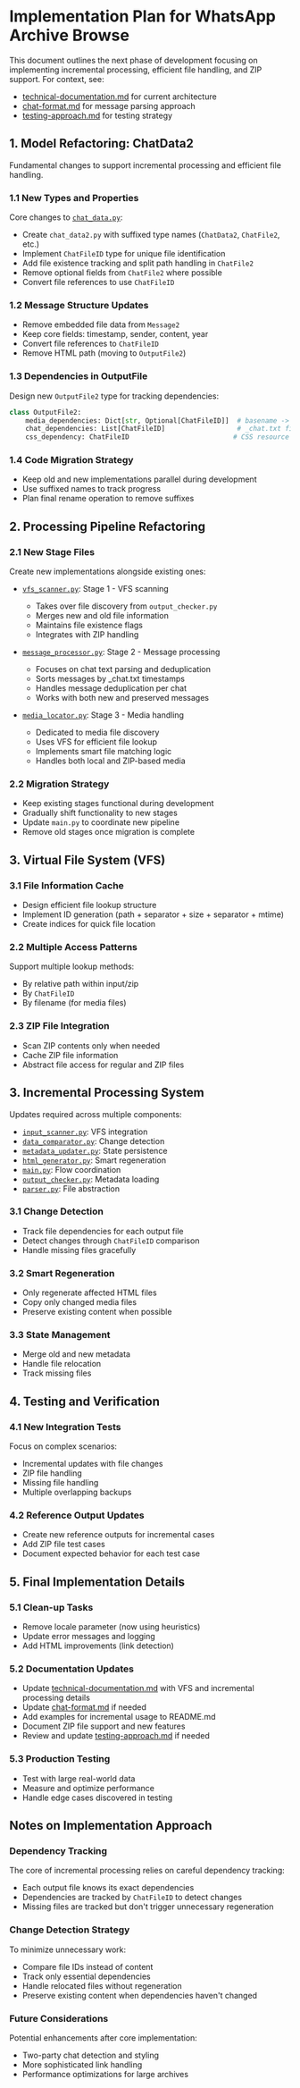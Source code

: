 # Implementation Plan for WhatsApp Archive Browse


This document outlines the next phase of development focusing on implementing incremental processing, efficient file handling, and ZIP support. For context, see:
- [technical-documentation.md](./technical-documentation.md) for current architecture
- [chat-format.md](./chat-format.md) for message parsing approach
- [testing-approach.md](./testing-approach.md) for testing strategy



## 1. Model Refactoring: ChatData2
Fundamental changes to support incremental processing and efficient file handling.

### 1.1 New Types and Properties
Core changes to [`chat_data.py`](../src/chat_data.py):
- Create `chat_data2.py` with suffixed type names (`ChatData2`, `ChatFile2`, etc.)
- Implement `ChatFileID` type for unique file identification
- Add file existence tracking and split path handling in `ChatFile2`
- Remove optional fields from `ChatFile2` where possible
- Convert file references to use `ChatFileID`

### 1.2 Message Structure Updates
- Remove embedded file data from `Message2`
- Keep core fields: timestamp, sender, content, year
- Convert file references to `ChatFileID`
- Remove HTML path (moving to `OutputFile2`)

### 1.3 Dependencies in OutputFile
Design new `OutputFile2` type for tracking dependencies:
```python
class OutputFile2:
    media_dependencies: Dict[str, Optional[ChatFileID]]  # basename -> ID
    chat_dependencies: List[ChatFileID]                  # _chat.txt files
    css_dependency: ChatFileID                          # CSS resource
```

### 1.4 Code Migration Strategy
- Keep old and new implementations parallel during development
- Use suffixed names to track progress
- Plan final rename operation to remove suffixes

## 2. Processing Pipeline Refactoring

### 2.1 New Stage Files
Create new implementations alongside existing ones:
- [`vfs_scanner.py`](../src/vfs_scanner.py): Stage 1 - VFS scanning
  - Takes over file discovery from `output_checker.py`
  - Merges new and old file information
  - Maintains file existence flags
  - Integrates with ZIP handling

- [`message_processor.py`](../src/message_processor.py): Stage 2 - Message processing
  - Focuses on chat text parsing and deduplication
  - Sorts messages by _chat.txt timestamps
  - Handles message deduplication per chat
  - Works with both new and preserved messages

- [`media_locator.py`](../src/media_locator.py): Stage 3 - Media handling
  - Dedicated to media file discovery
  - Uses VFS for efficient file lookup
  - Implements smart file matching logic
  - Handles both local and ZIP-based media

### 2.2 Migration Strategy
- Keep existing stages functional during development
- Gradually shift functionality to new stages
- Update `main.py` to coordinate new pipeline
- Remove old stages once migration is complete

## 3. Virtual File System (VFS)

### 3.1 File Information Cache
- Design efficient file lookup structure
- Implement ID generation (path + separator + size + separator + mtime)
- Create indices for quick file location

### 2.2 Multiple Access Patterns
Support multiple lookup methods:
- By relative path within input/zip
- By `ChatFileID`
- By filename (for media files)

### 2.3 ZIP File Integration
- Scan ZIP contents only when needed
- Cache ZIP file information
- Abstract file access for regular and ZIP files

## 3. Incremental Processing System
Updates required across multiple components:
- [`input_scanner.py`](../src/input_scanner.py): VFS integration
- [`data_comparator.py`](../src/data_comparator.py): Change detection
- [`metadata_updater.py`](../src/metadata_updater.py): State persistence
- [`html_generator.py`](../src/html_generator.py): Smart regeneration
- [`main.py`](../src/main.py): Flow coordination
- [`output_checker.py`](../src/output_checker.py): Metadata loading
- [`parser.py`](../src/parser.py): File abstraction

### 3.1 Change Detection
- Track file dependencies for each output file
- Detect changes through `ChatFileID` comparison
- Handle missing files gracefully

### 3.2 Smart Regeneration
- Only regenerate affected HTML files
- Copy only changed media files
- Preserve existing content when possible

### 3.3 State Management
- Merge old and new metadata
- Handle file relocation
- Track missing files

## 4. Testing and Verification

### 4.1 New Integration Tests
Focus on complex scenarios:
- Incremental updates with file changes
- ZIP file handling
- Missing file handling
- Multiple overlapping backups

### 4.2 Reference Output Updates
- Create new reference outputs for incremental cases
- Add ZIP file test cases
- Document expected behavior for each test case

## 5. Final Implementation Details

### 5.1 Clean-up Tasks
- Remove locale parameter (now using heuristics)
- Update error messages and logging
- Add HTML improvements (link detection)

### 5.2 Documentation Updates
- Update [technical-documentation.md](./technical-documentation.md) with VFS and incremental processing details
- Update [chat-format.md](./chat-format.md) if needed
- Add examples for incremental usage to README.md
- Document ZIP file support and new features
- Review and update [testing-approach.md](./testing-approach.md) if needed

### 5.3 Production Testing
- Test with large real-world data
- Measure and optimize performance
- Handle edge cases discovered in testing

## Notes on Implementation Approach

### Dependency Tracking
The core of incremental processing relies on careful dependency tracking:
- Each output file knows its exact dependencies
- Dependencies are tracked by `ChatFileID` to detect changes
- Missing files are tracked but don't trigger unnecessary regeneration

### Change Detection Strategy
To minimize unnecessary work:
- Compare file IDs instead of content
- Track only essential dependencies
- Handle relocated files without regeneration
- Preserve existing content when dependencies haven't changed

### Future Considerations
Potential enhancements after core implementation:
- Two-party chat detection and styling
- More sophisticated link handling
- Performance optimizations for large archives
